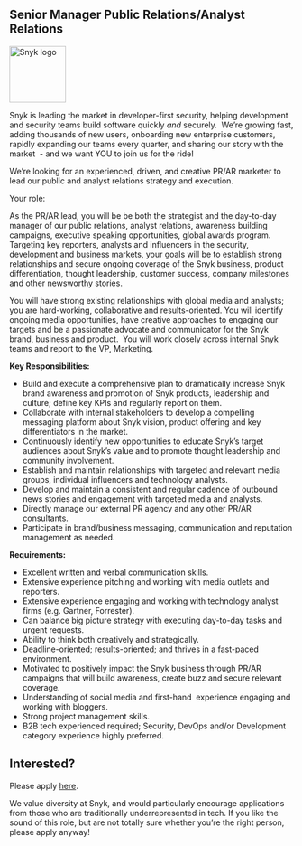 Senior Manager Public Relations/Analyst Relations
---

<img src="https://res.cloudinary.com/snyk/image/upload/v1537345894/press-kit/brand/logo-black.png" width="100" alt="Snyk logo" />

<p><span style="font-weight: 400;">Snyk is leading the market in developer-first security, helping development and security teams build software quickly </span><em><span style="font-weight: 400;">and</span></em><span style="font-weight: 400;"> securely.  We’re growing fast, adding thousands of new users, onboarding new enterprise customers, rapidly expanding our teams every quarter, and sharing our story with the market  - and we want YOU to join us for the ride! </span></p>
<p><span style="font-weight: 400;">We’re looking for an experienced, driven, and creative PR/AR marketer to lead our public and analyst relations strategy and execution. </span></p>
<p><span style="font-weight: 400;">Your role:</span></p>
<p><span style="font-weight: 400;">As the PR/AR lead, you will be be both the strategist and the day-to-day manager of our public relations, analyst relations, awareness building campaigns, executive speaking opportunities, global awards program. Targeting key reporters, analysts and influencers in the security, development and business markets, your goals will be to establish strong relationships and secure ongoing coverage of the Snyk business, product differentiation, thought leadership, customer success, company milestones and other newsworthy stories. </span></p>
<p><span style="font-weight: 400;">You will have strong existing relationships with global media and analysts; you are hard-working, collaborative and results-oriented. You will identify ongoing media opportunities, have creative approaches to engaging our targets and be a passionate advocate and communicator for the Snyk brand, business and product.  You will work closely across internal Snyk teams and report to the VP, Marketing. </span></p>
<p><strong>Key Responsibilities:</strong></p>
<ul>
<li style="font-weight: 400;"><span style="font-weight: 400;">Build and execute a comprehensive plan to dramatically increase Snyk brand awareness and promotion of Snyk products, leadership and culture; define key KPIs and regularly report on them. </span></li>
<li style="font-weight: 400;"><span style="font-weight: 400;">Collaborate with internal stakeholders to develop a compelling messaging platform about Snyk vision, product offering and key differentiators in the market. </span></li>
<li style="font-weight: 400;"><span style="font-weight: 400;">Continuously identify new opportunities to educate Snyk’s target audiences about Snyk’s value and to promote thought leadership and community involvement.</span></li>
<li style="font-weight: 400;"><span style="font-weight: 400;">Establish and maintain relationships with targeted and relevant media groups, individual influencers and technology analysts. </span></li>
<li style="font-weight: 400;"><span style="font-weight: 400;">Develop and maintain a consistent and regular cadence of outbound news stories and engagement with targeted media and analysts. </span></li>
<li style="font-weight: 400;"><span style="font-weight: 400;">Directly manage our external PR agency and any other PR/AR consultants. </span></li>
<li style="font-weight: 400;"><span style="font-weight: 400;">Participate in brand/business messaging, communication and reputation management as needed.</span></li>
</ul>
<p><strong>Requirements:</strong></p>
<ul>
<li style="font-weight: 400;"><span style="font-weight: 400;">Excellent written and verbal communication skills.</span></li>
<li style="font-weight: 400;"><span style="font-weight: 400;">Extensive experience pitching and working with media outlets and reporters.</span></li>
<li style="font-weight: 400;"><span style="font-weight: 400;">Extensive experience engaging and working with technology analyst firms (e.g. Gartner, Forrester).</span></li>
<li style="font-weight: 400;"><span style="font-weight: 400;">Can balance big picture strategy with executing day-to-day tasks and urgent requests.</span></li>
<li style="font-weight: 400;"><span style="font-weight: 400;">Ability to think both creatively and strategically.</span></li>
<li style="font-weight: 400;"><span style="font-weight: 400;">Deadline-oriented; results-oriented; and thrives in a fast-paced environment.</span></li>
<li style="font-weight: 400;"><span style="font-weight: 400;">Motivated to positively impact the Snyk business through PR/AR campaigns that will build awareness, create buzz and secure relevant coverage.  </span></li>
<li style="font-weight: 400;"><span style="font-weight: 400;">Understanding of social media and first-hand  experience engaging and working with bloggers.</span></li>
<li style="font-weight: 400;"><span style="font-weight: 400;">Strong project management skills.</span></li>
<li style="font-weight: 400;"><span style="font-weight: 400;">B2B tech experienced required; Security, DevOps and/or Development category experience highly preferred.</span></li>
</ul>

Interested?
---

Please apply [here](https://boards.greenhouse.io/snyk/jobs/4564290002#app).

We value diversity at Snyk, and would particularly encourage applications from those who are traditionally underrepresented in tech.
If you like the sound of this role, but are not totally sure whether you’re the right person, please apply anyway!
